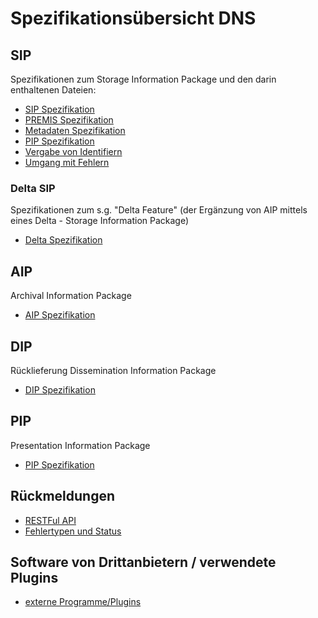 # Spezifikationsübersicht DNS

## SIP 

Spezifikationen zum Storage Information Package und den darin enthaltenen Dateien: 

* [SIP Spezifikation](./specification_sip.de.md)
* [PREMIS Spezifikation](./specification_premis.md)
* [Metadaten Spezifikation](./specification_metadata.de.md)
* [PIP Spezifikation](./specification_pip.de.md)
* [Vergabe von Identifiern](./feature_identifier_assignment.md)
* [Umgang mit Fehlern](./user_troubleshooting.de.md)

### Delta SIP

Spezifikationen zum s.g. "Delta Feature" (der Ergänzung von AIP mittels eines Delta - Storage Information Package)

* [Delta Spezifikation](./the_delta_feature.de.md)

## AIP 

Archival Information Package 

* [AIP Spezifikation](./specification_aip.md) 

## DIP 

Rücklieferung Dissemination Information Package

* [DIP Spezifikation](./specification_dip.md) 

## PIP

Presentation Information Package

* [PIP Spezifikation](./specification_pip.de.md)

## Rückmeldungen 

* [RESTFul API](./RESTFul-API.md)
* [Fehlertypen und Status](./administration-troubleshooting.de.md)

## Software von Drittanbietern / verwendete Plugins

* [externe Programme/Plugins](./3rdPartyTools.md)


